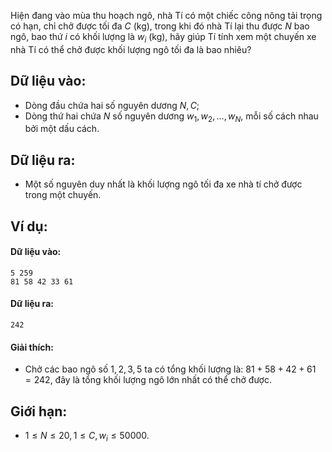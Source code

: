 Hiện đang vào mùa thu hoạch ngô, nhà Tí có một chiếc công nông tải trọng có hạn, chỉ chở được tối đa $C$ (kg), trong khi đó nhà Tí lại thu được $N$ bao ngô, bao thứ $i$ có khối lượng là $w_i$ (kg), hãy giúp Tí tính xem một chuyến xe nhà Tí có thể chở được khối lượng ngô tối đa là bao nhiêu?

## Dữ liệu vào:
- Dòng đầu chứa hai số nguyên dương $N,C$;
- Dòng thứ hai chứa $N$ số nguyên dương $w_1, w_2, …, w_N$, mỗi số cách nhau bởi một dấu cách.

## Dữ liệu ra:
- Một số nguyên duy nhất là khối lượng ngô tối đa xe nhà tí chở được trong một chuyến.

## Ví dụ:
#### Dữ liệu vào:
```
5 259
81 58 42 33 61
```

#### Dữ liệu ra:
```
242
```

#### Giải thích:
- Chở các bao ngô số $1, 2, 3, 5$ ta có tổng khối lượng là: $81+58+42+61 = 242$, đây là tổng khối lượng ngô lớn nhất có thể chở được.

## Giới hạn:
- $1 ≤ N ≤ 20, 1 ≤ C, w_i ≤ 50000$.
